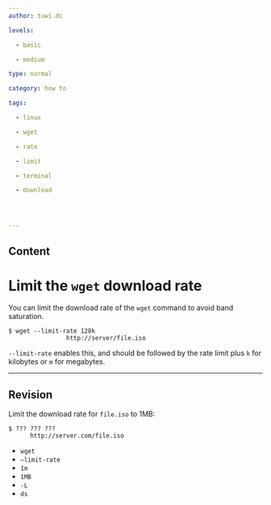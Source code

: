 ```yaml
---
author: tuwi.dc

levels:

  - basic

  - medium

type: normal

category: how to

tags:

  - linux

  - wget

  - rate

  - limit

  - terminal

  - download




---
```

## Content
# Limit the `wget` download rate

You can limit the download rate of the `wget` command to avoid band saturation.


```
$ wget --limit-rate 128k 
                http://server/file.iso
```

`--limit-rate` enables this, and should be followed by the rate limit plus `k` for kilobytes or `m` for megabytes.

---
## Revision

Limit the download rate for `file.iso`  to 1MB:
```
$ ??? ??? ??? 
      http://server.com/file.iso
```

* `wget`
* `—limit-rate`
* `1m`
* `1MB`
* `-L`
* `ds`

